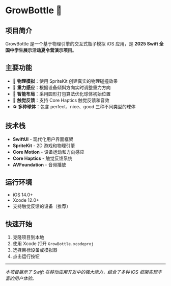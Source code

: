 # GrowBottle 🍼

## 项目简介

GrowBottle 是一个基于物理引擎的交互式瓶子模拟 iOS 应用，是 **2025 Swift 全国中学生展示活动夏令营演示项目**。

## 主要功能

- 🌟 **物理模拟**：使用 SpriteKit 创建真实的物理碰撞效果
- 📱 **重力感应**：根据设备倾斜方向实时调整重力方向
- 🎯 **智能布局**：采用圆形打包算法优化球体初始位置
- 🎵 **触觉反馈**：支持 Core Haptics 触觉反馈和音效
- ⚽ **多种球体**：包含 perfect、nice、good 三种不同类型的球体

## 技术栈

- **SwiftUI** - 现代化用户界面框架
- **SpriteKit** - 2D 游戏和物理引擎
- **Core Motion** - 设备运动和方向感应
- **Core Haptics** - 触觉反馈系统
- **AVFoundation** - 音频播放

## 运行环境

- iOS 14.0+
- Xcode 12.0+
- 支持触觉反馈的设备（推荐）

## 快速开始

1. 克隆项目到本地
2. 使用 Xcode 打开 `GrowBottle.xcodeproj`
3. 选择目标设备或模拟器
4. 点击运行按钮

---

*本项目展示了 Swift 在移动应用开发中的强大能力，结合了多种 iOS 框架实现丰富的用户体验。* 